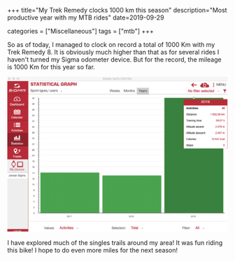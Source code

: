 +++
title="My Trek Remedy clocks 1000 km this season"
description="Most productive year with my MTB rides"
date=2019-09-29

categories = ["Miscellaneous"]
tags = ["mtb"]
+++


So as of today, I managed to clock on record a total of 1000 Km with my Trek Remedy 8. It is obviously much higher than that as for several rides I haven't 
turned my Sigma odometer device. But for the record, the mileage is 1000 Km for this year so far.

![Trek Remedy 1000 Km](/images/mtb/mtb-trek-remedy-1000-km.jpg)

I have explored much of the singles trails around my area! It was fun riding this bike! I hope to do even more miles for the next season!
